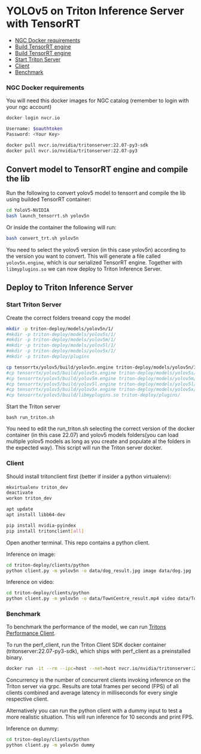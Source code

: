 # YOLOv5 on Triton Inference Server with TensorRT

* [NGC Docker requirements](#ngc-docker-requirements)
* [Build TensorRT engine](#build-tensort-engine)
* [Build TensorRT engine](#build-tensorrt-engine)
* [Start Triton Server](#start-triton-server)
* [Client](#client)
* [Benchmark](#benchmark)

### NGC Docker requirements

You will need this docker images for NGC catalog (remember to login with your ngc account)

```bash
docker login nvcr.io

Username: $oauthtoken
Password: <Your Key>

docker pull nvcr.io/nvidia/tritonserver:22.07-py3-sdk
docker pull nvcr.io/nvidia/tritonserver:22.07-py3
```

## Convert model to TensorRT engine and compile the lib 

Run the following to convert yolov5 model to tensorrt and compile the lib using builded TensorRT container:

```bash
cd YoloV5-NVIDIA
bash launch_tensorrt.sh yolov5n
```

Or inside the container the following will run:
```bash
bash convert_trt.sh yolov5n
```
You need to select the  yolov5 version (in this case yolov5n) according to the version you want to convert. This will generate a file called `yolov5n.engine`, which is our serialized TensorRT engine. Together with `libmyplugins.so` we can now deploy to Triton Inference Server.

## Deploy to Triton Inference Server

### Start Triton Server

Create the correct folders treeand copy the model

```bash
mkdir -p triton-deploy/models/yolov5n/1/
#mkdir -p triton-deploy/models/yolov5s/1/
#mkdir -p triton-deploy/models/yolov5m/1/
#mkdir -p triton-deploy/models/yolov5l/1/
#mkdir -p triton-deploy/models/yolov5x/1/
#mkdir -p triton-deploy/plugins

cp tensorrtx/yolov5/build/yolov5n.engine triton-deploy/models/yolov5n/1/model.plan
#cp tensorrtx/yolov5/build/yolov5s.engine triton-deploy/models/yolov5s/1/model.plan
#cp tensorrtx/yolov5/build/yolov5m.engine triton-deploy/models/yolov5m/1/model.plan
#cp tensorrtx/yolov5/build/yolov5l.engine triton-deploy/models/yolov5l/1/model.plan
#cp tensorrtx/yolov5/build/yolov5x.engine triton-deploy/models/yolov5x/1/model.plan
#cp tensorrtx/yolov5/build/libmyplugins.so triton-deploy/plugins/
```

Start the Triton server

```
bash run_triton.sh
```

You need to edit the run_triton.sh selecting the correct version of the docker container (in this case 22.07) and yolov5 models folders(you can load multiple yolov5 models as long as you create and populate al the folders in the expected way). This script will run the Triton server docker.

### Client
Should install tritonclient first (better if insider a python virtualenv):
```bash
mkvirtualenv triton_dev
deactivate 
workon triton_dev

apt update
apt install libb64-dev

pip install nvidia-pyindex
pip install tritonclient[all]
```
Open another terminal.
This repo contains a python client.

Inference on image:
```bash
cd triton-deploy/clients/python
python client.py -m yolov5n -o data/dog_result.jpg image data/dog.jpg
```

Inference on video:
```bash
cd triton-deploy/clients/python
python client.py -m yolov5n -o data/TownCentre_result.mp4 video data/TownCentre.mp4
```

### Benchmark

To benchmark the performance of the model, we can run [Tritons Performance Client](https://docs.nvidia.com/deeplearning/triton-inference-server/user-guide/docs/optimization.html#perf-client).

To run the perf_client, run the Triton Client SDK docker container (tritonserver:22.07-py3-sdk), which ships with perf_client as a preinstalled binary.

```bash
docker run -it --rm --ipc=host --net=host nvcr.io/nvidia/tritonserver:22.07-py3-sdk perf_client -m yolov5m -u 127.0.0.1:8221 -i grpc --shared-memory system --concurrency-range 1:4
```

Concurrency is the number of concurrent clients invoking inference on the Triton server via grpc.
Results are total frames per second (FPS) of all clients combined and average latency in milliseconds for every single respective client.

Alternatively you can run the python client with a dummy input to test a more realistic situation. This will run inference for 10 seconds and print FPS.

Inference on dummy:
```bash
cd triton-deploy/clients/python
python client.py -m yolov5n dummy
```
